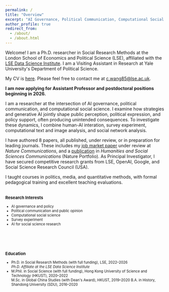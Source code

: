 ```yaml
---
permalink: /
title: "Overview"
excerpt: "AI Governance, Political Communication, Computational Social Science"
author_profile: true
redirect_from: 
  - /about/
  - /about.html
---
```


Welcome! I am a Ph.D. researcher in Social Research Methods at the London School of Economics and Political Science (LSE), affiliated with the [LSE Data Science Institute](https://www.lse.ac.uk/DSI). I am a Visiting Assistant in Research at Yale University's Department of Political Science. 

My CV is [here](/files/ChuyaoWANG_LSE_CV.pdf). Please feel free to contact me at [c.wang85@lse.ac.uk](c.wang85@lse.ac.uk).

**I am now applying for Assistant Professor and postdoctoral positions beginning in 2026.**

I am a researcher at the intersection of AI governance, political communication, and computational social science. I examine how strategies and generative AI jointly shape public perception, political expression, and policy support, often producing unintended consequences. To investigate these dynamics, I combine human-AI interation, survey experiment, computational text and image analysis, and social network analysis.

I have authored 8 papers, all published, under review, or in preparation for leading journals. These includes my [job market paper](https://arxiv.org/abs/2506.16202) under review at *Nature Communications*, and a [publication](https://www.nature.com/articles/s41599-024-04350-1) in *Humanities and Social Sciences Communications* (Nature Portfolio). As Principal Investigator, I have secured competitive research grants from LSE, OpenAI, Google, and Social Science Research Council (USA). 

I taught courses in politics, media, and quantitative methods, with formal pedagogical training and excellent teaching evaluations.

<div style="display: flex; flex-wrap: wrap; justify-content: space-between; gap: 3rem;">

  <!-- Left Column: Research Interests -->
  <div style="flex: 1; min-width: 280px; font-size: 0.8em;">
    <h3>Research Interests</h3>
    <ul>
      <li>AI governance and policy</li>
      <li>Political communication and public opinion</li>
      <li>Computational social science</li>
      <li>Survey experiment</li>
      <li>AI for social science research</li>
    </ul>
  </div>

  <!-- Right Column: Education -->
  <div style="flex: 1; min-width: 280px; font-size: 0.8em;">
    <h3>Education</h3>
    <ul>
      <li>Ph.D. in Social Research Methods</strong> (with full funding), LSE, 2022–2026<br>
        <em>Ph.D. Affiliate at the LSE Data Science Institute</em>
      <li>M.Phil. in Social Science</strong> (with full funding), Hong Kong University of Science and Technology (HKUST), 2020–2022
      </li>M.Sc. in Global China Studies</strong> (with Dean's Award), HKUST, 2019–2020
      </li>B.A. in History</strong>, Shandong University (SDU), 2016–2020
      </li>
    </ul>
  </div>
</div>

